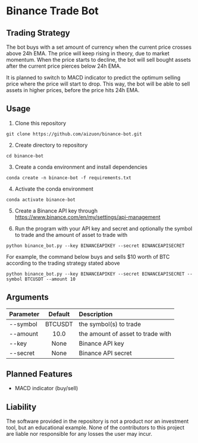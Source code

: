 # Binance Trade Bot

## Trading Strategy

The bot buys with a set amount of currency when the current price crosses above 24h EMA. The price will keep rising in theory, due to market momentum. When the price starts to decline, the bot will sell bought assets after the current price pierces below 24h EMA. 

It is planned to switch to MACD indicator to predict the optimum selling price where the price will start to drop. This way, the bot will be able to sell assets in higher prices, before the price hits 24h EMA. 

## Usage

1. Clone this repository

```
git clone https://github.com/aizuon/binance-bot.git
```

2. Create directory to repository

```
cd binance-bot
```

3. Create a conda environment and install dependencies

```
conda create -n binance-bot -f requirements.txt
```

4. Activate the conda environment

```
conda activate binance-bot
```

5. Create a Binance API key through https://www.binance.com/en/my/settings/api-management

6. Run the program with your API key and secret and optionally the symbol to trade and the amount of asset to trade with

```
python binance_bot.py --key BINANCEAPIKEY --secret BINANCEAPISECRET
```

For example, the command below buys and sells $10 worth of BTC according to the trading strategy stated above

```
python binance_bot.py --key BINANCEAPIKEY --secret BINANCEAPISECRET --symbol BTCUSDT --amount 10
```

## Arguments

| Parameter                 | Default        | Description                       |
| :------------------------ | :-------------:| :-------------------------------- |
| --symbol 	                | BTCUSDT        | the symbol(s) to trade
| --amount                  | 10.0           | the amount of asset to trade with
| --key                     | None	         | Binance API key
| --secret                  | None	         | Binance API secret

## Planned Features

* MACD indicator (buy/sell)

## Liability

The software provided in the repository is not a product nor an investment tool, but an educational example. None of the contributors to this project are liable nor responsible for any losses the user may incur. 
